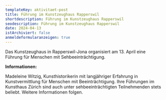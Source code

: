 ```yaml
---
templateKey: aktivitaet-post
title: Führung im Kunstzeughaus Rapperswil
shortdescription: Führung im Kunstzeughaus Rapperswil
seodescription: Führung im Kunstzeughaus Rapperswil
date: 2024-04-13
istArchiviert: false
anmeldeformularanzeigen: true
---
```

<!--StartFragment-->

Das Kunstzeughaus in Rapperswil-Jona organisiert am 13. April eine Führung für Menschen mit Sehbeeinträchtigung. 

**Informationen:**

Madeleine Witzig, Kunsthistorikerin mit langjähriger Erfahrung in Kunstvermittlung für Menschen mit Beeinträchtigung. Ihre Führungen im Kunsthaus Zürich sind auch unter sehbeeinträchtigten Teilnehmenden stets beliebt. Weitere Informationen folgen.



<!--EndFragment-->